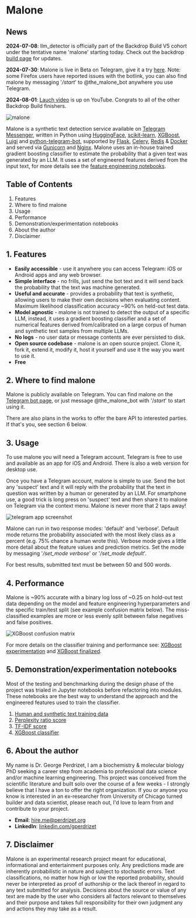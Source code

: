 # Malone

## News

**2024-07-08**: llm_detector is officially part of the Backdrop Build V5 cohort under the tentative name 'malone' starting today. Check out the backdrop [build page](https://backdropbuild.com/builds/v5/cadmus) for updates.

**2024-07-30**: Malone is live in Beta on Telegram, give it a try [here](https://t.me/the_malone_bot). Note: some Firefox users have reported issues with the botlink, you can also find malone by messaging '*/start*' to @the_malone_bot anywhere you use Telegram.

**2024-08-01**: [Lauch video](https://youtu.be/6zdLcsC9I_I?si=R6knOnxMySDIRKDQ) is up on YouTube. Congrats to all of the other Backdrop Build finishers.

![malone](https://github.com/gperdrizet/llm_detector/blob/main/telegram_bot/assets/malone_A.jpg?raw=true)

Malone is a synthetic text detection service available on [Telegram Messenger](https://telegram.org/), written in Python using [HuggingFace](https://huggingface.co), [scikit-learn](https://scikit-learn.org/stable/), [XGBoost](https://github.com/dmlc/xgboost), [Luigi](https://github.com/spotify/luigi) and [python-telegram-bot](https://github.com/python-telegram-bot/python-telegram-bot), supported by [Flask](https://flask.palletsprojects.com/en/3.0.x), [Celery](https://docs.celeryq.dev/en/stable/index.html), [Redis](https://redis.io/) & [Docker](https://www.docker.com/) and served via [Gunicorn](https://gunicorn.org/) and [Nginx](https://nginx.org/). Malone uses an in-house trained gradient boosting classifier to estimate the probability that a given text was generated by an LLM. It uses a set of engineered features derived from the input text, for more details see the [feature engineering notebooks](https://github.com/gperdrizet/llm_detector/tree/main/classifier/notebooks).

## Table of Contents

1. Features
2. Where to find malone
3. Usage
4. Performance
5. Demonstration/experimentation notebooks
6. About the author
7. Disclaimer

## 1. Features

- **Easily accessible** - use it anywhere you can access Telegram: iOS or Android apps and any web browser.
- **Simple interface** - no frills, just send the bot text and it will send back the probability that the text was machine generated.
- **Useful and accurate** - provides a probability that text is synthetic, allowing users to make their own decisions when evaluating content. Maximum likelihood classification accuracy ~90% on held-out test data.
- **Model agnostic** - malone is not trained to detect the output of a specific LLM, instead, it uses a gradient boosting classifier and a set of numerical features derived from/calibrated on a large corpus of human and synthetic text samples from multiple LLMs.
- **No logs** - no user data or message contents are ever persisted to disk.
- **Open source codebase** - malone is an open source project. Clone it, fork it, extend it, modify it, host it yourself and use it the way you want to use it.
- **Free**

## 2. Where to find malone

Malone is publicly available on Telegram. You can find malone on the [Telegram bot page](https://t.me/the_malone_bot), or just message @the_malone_bot with '/*start*' to start using it.

There are also plans in the works to offer the bare API to interested parties. If that's you, see section 6 below.

## 3. Usage

To use malone you will need a Telegram account. Telegram is free to use and available as an app for iOS and Android. There is also a web version for desktop use.

Once you have a Telegram account, malone is simple to use. Send the bot any 'suspect' text and it will reply with the probability that the text in question was written by a human or generated by an LLM. For smartphone use, a good trick is long press on 'suspect' text and then share it to malone on Telegram via the context menu. Malone is never more that 2 taps away!

![telegram app screenshot](https://github.com/gperdrizet/llm_detector/blob/main/telegram_bot/assets/telegram_screenshot.jpg?raw=true)

Malone can run in two response modes: 'default' and 'verbose'. Default mode returns the probability associated with the most likely class as a percent (e.g. 75% chance a human wrote this). Verbose mode gives a little more detail about the feature values and prediction metrics. Set the mode by messaging '*/set_mode verbose*' or '*/set_mode default*'.

For best results, submitted text must be between 50 and 500 words.

## 4. Performance

Malone is ~90% accurate with a binary log loss of ~0.25 on hold-out test data depending on the model and feature engineering hyperparameters and the specific train/test split (see example confusion matrix below). The miss-classified examples are more or less evenly split between false negatives and false positives.

![XGBoost confusion matrix](https://github.com/gperdrizet/llm_detector/blob/main/classifier/notebooks/figures/XGBoost_confusion_matrix.png?raw=true)

For more details on the classifier training and performance see: [XGBoost experimentation](https://github.com/gperdrizet/llm_detector/blob/main/classifier/notebooks/04.1-XGBoost_classifier_experimentation.ipynb) and [XGBoost finalized](https://github.com/gperdrizet/llm_detector/blob/main/classifier/notebooks/04.2-XGBoost_classifier_finalized.ipynb).

## 5. Demonstration/experimentation notebooks

Most of the testing and benchmarking during the design phase of the project was trialed in Jupyter notebooks before refactoring into modules. These notebooks are the best way to understand the approach and the engineered features used to train the classifier.

1. [Human and synthetic text training data](https://github.com/gperdrizet/llm_detector/blob/main/classifier/notebooks/01-hans_2024_data.ipynb)
2. [Perplexity ratio score](https://github.com/gperdrizet/llm_detector/blob/main/classifier/notebooks/02.2-perplexity_ratio_score_finalized.ipynb)
3. [TF-IDF score](https://github.com/gperdrizet/llm_detector/blob/main/classifier/notebooks/03.2-TF-IDF_finalized.ipynb)
4. [XGBoost classifier](https://github.com/gperdrizet/llm_detector/blob/main/classifier/notebooks/04.2-XGBoost_classifier_finalized.ipynb)

## 6. About the author

My name is Dr. George Perdrizet, I am a biochemistry & molecular biology PhD seeking a career step from academia to professional data science and/or machine learning engineering. This project was conceived from the scientific literature and built solo over the course of a few weeks - I strongly believe that I have a ton to offer the right organization. If you or anyone you know is interested in an ex-researcher from University of Chicago turned builder and data scientist, please reach out, I'd love to learn from and contribute to your project.

- **Email**: <hire.me@perdrizet.org>
- **LinkedIn**: [linkedin.com/gperdrizet](https://www.linkedin.com/in/gperdrizet/)

## 7. Disclaimer

Malone is an experimental research project meant for educational, informational and entertainment purposes only. Any predictions made are inherently probabilistic in nature and subject to stochastic errors. Text classifications, no matter how high or low the reported probability, should never be interpreted as proof of authorship or the lack thereof in regard to any text submitted for analysis. Decisions about the source or value of any text are made by the user who considers all factors relevant to themselves and their purpose and takes full responsibility for their own judgment any and actions they may take as a result.

